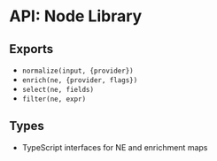 # API: Node Library

## Exports
- `normalize(input, {provider})`
- `enrich(ne, {provider, flags})`
- `select(ne, fields)`
- `filter(ne, expr)`

## Types
- TypeScript interfaces for NE and enrichment maps
